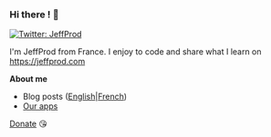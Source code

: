 ### Hi there ! 👋

[![Twitter: JeffProd](https://img.shields.io/twitter/follow/JeffProd?style=social)](https://twitter.com/JeffProd)

I'm JeffProd from France. I enjoy to code and share what I learn on <https://jeffprod.com>

**About me**

- Blog posts ([English](https://en.jeffprod.com/blog/)|[French](https://fr.jeffprod.com/blog/))
- [Our apps](https://en.jeffprod.com/softwares/)

[Donate](https://en.jeffprod.com/donate/) :kissing_heart:
